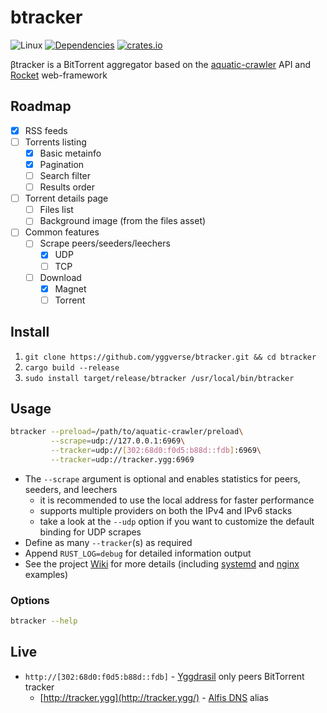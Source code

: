 # btracker

![Linux](https://github.com/yggverse/btracker/actions/workflows/linux.yml/badge.svg)
[![Dependencies](https://deps.rs/repo/github/yggverse/btracker/status.svg)](https://deps.rs/repo/github/yggverse/btracker)
[![crates.io](https://img.shields.io/crates/v/btracker.svg)](https://crates.io/crates/btracker)

βtracker is a BitTorrent aggregator based on the [aquatic-crawler](https://github.com/yggverse/aquatic-crawler) API and [Rocket](https://rocket.rs) web-framework

## Roadmap

* [x] RSS feeds
* [ ] Torrents listing
    * [x] Basic metainfo
    * [x] Pagination
    * [ ] Search filter
    * [ ] Results order
* [ ] Torrent details page
    * [ ] Files list
    * [ ] Background image (from the files asset)
* [ ] Common features
    * [ ] Scrape peers/seeders/leechers
        * [x] UDP
        * [ ] TCP
    * [ ] Download
        * [x] Magnet
        * [ ] Torrent

## Install

1. `git clone https://github.com/yggverse/btracker.git && cd btracker`
2. `cargo build --release`
3. `sudo install target/release/btracker /usr/local/bin/btracker`

## Usage

``` bash
btracker --preload=/path/to/aquatic-crawler/preload\
         --scrape=udp://127.0.0.1:6969\
         --tracker=udp://[302:68d0:f0d5:b88d::fdb]:6969\
         --tracker=udp://tracker.ygg:6969
```
* The `--scrape` argument is optional and enables statistics for peers, seeders, and leechers
  * it is recommended to use the local address for faster performance
  * supports multiple providers on both the IPv4 and IPv6 stacks
  * take a look at the `--udp` option if you want to customize the default binding for UDP scrapes
* Define as many `--tracker`(s) as required
* Append `RUST_LOG=debug` for detailed information output
* See the project [Wiki](https://github.com/YGGverse/btracker/wiki) for more details (including [systemd](https://github.com/YGGverse/btracker/wiki/Systemd) and [nginx](https://github.com/YGGverse/btracker/wiki/Nginx) examples)

### Options

``` bash
btracker --help
```

## Live

* `http://[302:68d0:f0d5:b88d::fdb]` - [Yggdrasil](https://yggdrasil-network.github.io/) only peers BitTorrent tracker
    * [http://tracker.ygg](http://tracker.ygg/) - [Alfis DNS](https://github.com/Revertron/Alfis) alias